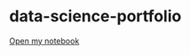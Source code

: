 # data-science-portfolio

[Open my notebook](https://colab.research.google.com/drive/1SzFBwhM2i4AG4tZdMoFbGYDb6SYUA-A8?usp=sharing)
